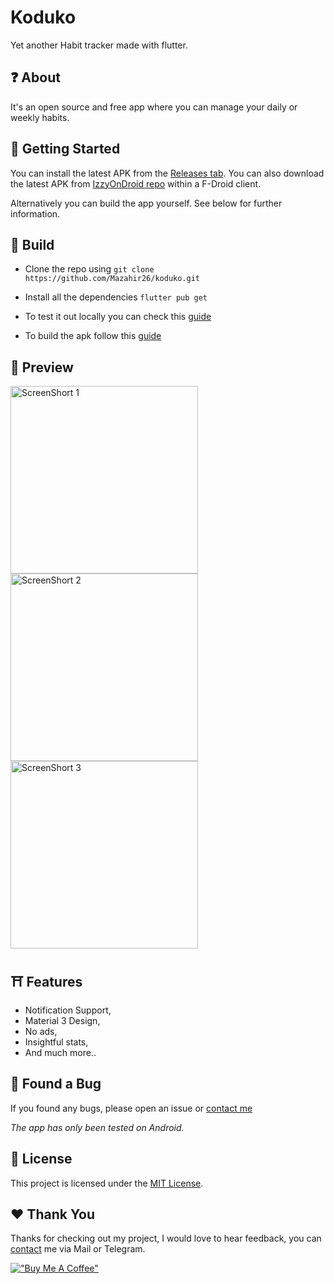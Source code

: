 # Koduko

Yet another Habit tracker made with flutter.

## ❓ About

It's an open source and free app where you can manage your daily or weekly habits.

## 📢 Getting Started

You can install the latest APK from the [Releases tab](https://github.com/Mazahir26/koduko/releases/latest). You can also download the latest APK from [IzzyOnDroid repo](https://apt.izzysoft.de/fdroid/index/apk/com.example.koduko) within a F-Droid client.

Alternatively you can build the app yourself. See below for further information.

## 🔨 Build

- Clone the repo using `git clone https://github.com/Mazahir26/koduko.git`

- Install all the dependencies `flutter pub get`

- To test it out locally you can check this [guide](https://docs.flutter.dev/development/tools/vs-code)

- To build the apk follow this [guide](https://docs.flutter.dev/deployment/android)

## 👀 Preview 

<img src="github_assets/image1.png " alt="ScreenShort 1" width="300"/><img src="github_assets/image2.png " alt="ScreenShort 2" width="300"/><img src="github_assets/image3.png " alt="ScreenShort 3" width="300"/>

## ⛩️ Features 

- Notification Support,
- Material 3 Design,
- No ads,
- Insightful stats,
- And much more..

## 🐞 Found a Bug 



If you found any bugs, please open an issue
 or [contact me](http://mazahir26.github.io/)
 
_The app has only been tested on Android._
## 📝 License 

This project is licensed under the [MIT License](LICENSE.md).

## ❤️ Thank You 

Thanks for checking out my project, I would love to hear feedback, you can [contact](http://mazahir26.github.io/) me via Mail or Telegram.

[!["Buy Me A Coffee"](https://www.buymeacoffee.com/assets/img/custom_images/orange_img.png)](https://www.buymeacoffee.com/mazahir)
